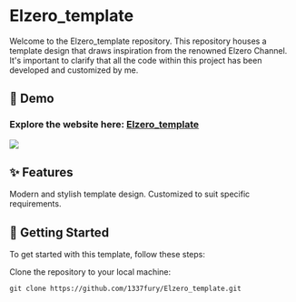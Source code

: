 # Elzero_template
Welcome to the Elzero_template repository. This repository houses a template design that draws inspiration from the renowned Elzero Channel. It's important to clarify that all the code within this project has been developed and customized by me.

## 📝 Demo
### Explore the website here: [Elzero_template](https://1337fury.github.io/Elzero_template/)
<img src="https://dl.dropbox.com/scl/fi/n92bx3bf9q05zj8woywpm/Elzero_Template.png?rlkey=r41mn04iamt0gc15purv5tymt&dl=0"></img>

## ✨ Features
Modern and stylish template design.
Customized to suit specific requirements.
## 🚀 Getting Started
To get started with this template, follow these steps:

Clone the repository to your local machine:
```
git clone https://github.com/1337fury/Elzero_template.git
```
